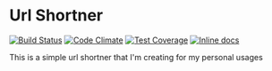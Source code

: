 Url Shortner
============
[![Build Status](https://travis-ci.org/coalwater/url-shortner.svg?branch=master)](https://travis-ci.org/coalwater/url-shortner)
[![Code Climate](https://codeclimate.com/github/coalwater/url-shortner/badges/gpa.svg)](https://codeclimate.com/github/coalwater/url-shortner)
[![Test Coverage](https://codeclimate.com/github/coalwater/url-shortner/badges/coverage.svg)](https://codeclimate.com/github/coalwater/url-shortner)
[![Inline docs](http://inch-ci.org/github/coalwater/url-shortner.svg?branch=master)](http://inch-ci.org/github/coalwater/url-shortner)

This is a simple url shortner that I'm creating for my personal usages
